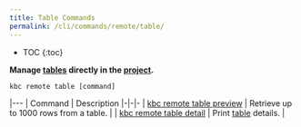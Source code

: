 ```yaml
---
title: Table Commands
permalink: /cli/commands/remote/table/
---
```


* TOC
{:toc}

**Manage [tables](https://help.keboola.com/storage/tables/) directly in the [project](/cli/#subsystems).**

```
kbc remote table [command]
```

|---
| Command | Description
|-|-|-
| [kbc remote table preview](/cli/commands/remote/table/preview/) | Retrieve up to 1000 rows from a table. |
| [kbc remote table detail](/cli/commands/remote/table/detail/) | Print [table](https://help.keboola.com/storage/tables/) details. |
